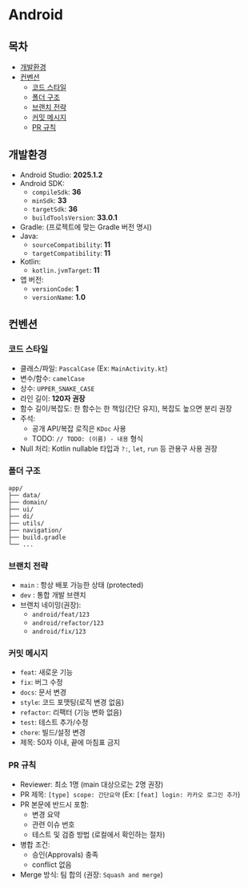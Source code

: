 # Android

## 목차

- [개발환경](#개발환경)
- [컨벤션](#컨벤션)
  - [코드 스타일](#코드-스타일)
  - [폴더 구조](#폴더-구조)
  - [브랜치 전략](#브랜치-전략)
  - [커밋 메시지](#커밋-메시지)
  - [PR 규칙](#pr-규칙)

## 개발환경
- Android Studio: **2025.1.2**
- Android SDK:
  - `compileSdk`: **36**
  - `minSdk`: **33**
  - `targetSdk`: **36**
  - `buildToolsVersion`: **33.0.1**
- Gradle: (프로젝트에 맞는 Gradle 버전 명시)
- Java:
  - `sourceCompatibility`: **11**
  - `targetCompatibility`: **11**
- Kotlin:
  - `kotlin.jvmTarget`: **11**
- 앱 버전:
  - `versionCode`: **1**
  - `versionName`: **1.0**

## 컨벤션

### 코드 스타일
- 클래스/파일: `PascalCase` (Ex: `MainActivity.kt`)
- 변수/함수: `camelCase`
- 상수: `UPPER_SNAKE_CASE`
- 라인 길이: **120자 권장**
- 함수 길이/복잡도: 한 함수는 한 책임(간단 유지), 복잡도 높으면 분리 권장
- 주석:
  - 공개 API/복잡 로직은 `KDoc` 사용
  - TODO: `// TODO: (이름) - 내용` 형식
- Null 처리: Kotlin nullable 타입과 `?:`, `let`, `run` 등 관용구 사용 권장

### 폴더 구조
```
app/
├── data/
├── domain/
├── ui/
├── di/
├── utils/
├── navigation/
├── build.gradle
└── ...

```

### 브랜치 전략
- `main` : 항상 배포 가능한 상태 (protected)
- `dev` : 통합 개발 브랜치
- 브랜치 네이밍(권장):
  - `android/feat/123`
  - `android/refactor/123`
  - `android/fix/123`

### 커밋 메시지


- `feat`: 새로운 기능
- `fix`: 버그 수정
- `docs`: 문서 변경
- `style`: 코드 포맷팅(로직 변경 없음)
- `refactor`: 리팩터 (기능 변화 없음)
- `test`: 테스트 추가/수정
- `chore`: 빌드/설정 변경
- 제목: 50자 이내, 끝에 마침표 금지


### PR 규칙
- Reviewer: 최소 1명 (main 대상으로는 2명 권장)
- PR 제목: `[type] scope: 간단요약` (Ex: `[feat] login: 카카오 로그인 추가`)
- PR 본문에 반드시 포함:
  - 변경 요약
  - 관련 이슈 번호
  - 테스트 및 검증 방법 (로컬에서 확인하는 절차)
- 병합 조건:
  - 승인(Approvals) 충족
  - conflict 없음
- Merge 방식: 팀 합의 (권장: `Squash and merge`)




